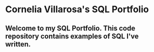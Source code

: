 # Cornelia Villarosa's SQL Portfolio
## Welcome to my SQL Portfolio.  This code repository contains examples of SQL I've written.
